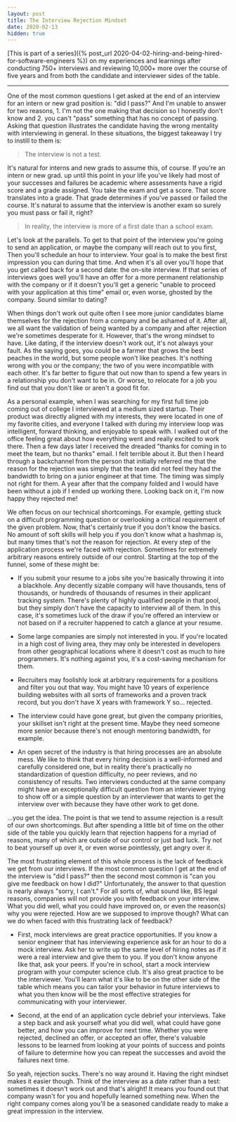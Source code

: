 ```yaml
---
layout: post
title: The Interview Rejection Mindset
date: 2020-02-13
hidden: true
---
```


[This is part of a series]({% post_url 2020-04-02-hiring-and-being-hired-for-software-engineers %}) on my experiences and learnings after conducting 750+ interviews and reviewing 10,000+ more over the course of five years and from both the candidate and interviewer sides of the table.

---

One of the most common questions I get asked at the end of an interview for an intern or new grad position is: "did I pass?" And I'm unable to answer for two reasons, 1. I'm not the one making that decision so I honestly don't know and 2. you can't "pass" something that has no concept of passing. Asking that question illustrates the candidate having the wrong mentality with interviewing in general. In these situations, the biggest takeaway I try to instill to them is:

> The interview is not a test.

It's natural for interns and new grads to assume this, of course. If you're an intern or new grad. up until this point in your life you've likely had most of your successes and failures be academic where assessments have a rigid score and a grade assigned. You take the exam and get a score. That score translates into a grade. That grade determines if you've passed or failed the course. It's natural to assume that the interview is another exam so surely you must pass or fail it, right?

<!--more-->

> In reality, the interview is more of a first date than a school exam.

Let's look at the parallels. To get to that point of the interview you're going to send an application, or maybe the company will reach out to you first, Then you'll schedule an hour to interview. Your goal is to make the best first impression you can during that time. And when it's all over you'll hope that you get called back for a second date: the on-site interview. If that series of interviews goes well you'll have an offer for a more permanent relationship with the company or if it doesn't you'll get a generic "unable to proceed with your application at this time" email or, even worse, ghosted by the company. Sound similar to dating?

When things don't work out quite often I see more junior candidates blame themselves for the rejection from a company and be ashamed of it. After all, we all want the validation of being wanted by a company and after rejection we're sometimes desperate for it. However, that's the wrong mindset to have. Like dating, if the interview doesn't work out, it's not always your fault. As the saying goes, you could be a farmer that grows the best peaches in the world, but some people won't like peaches. It's nothing wrong with you or the company; the two of you were incompatible with each other. It's far better to figure that out now than to spend a few years in a relationship you don't want to be in. Or worse, to relocate for a job you find out that you don't like or aren't a good fit for.

As a personal example, when I was searching for my first full time job coming out of college I interviewed at a medium sized startup. Their product was directly aligned with my interests, they were located in one of my favorite cities, and everyone I talked with during my interview loop was intelligent, forward thinking, and enjoyable to speak with. I walked out of the office feeling great about how everything went and really excited to work there. Then a few days later I received the dreaded "thanks for coming in to meet the team, but no thanks" email. I felt terrible about it. But then I heard through a backchannel from the person that initially referred me that the reason for the rejection was simply that the team did not feel they had the bandwidth to bring on a junior engineer at that time. The timing was simply not right for them. A year after that the company folded and I would have been without a job if I ended up working there. Looking back on it, I'm now happy they rejected me!

We often focus on our technical shortcomings. For example, getting stuck on a difficult programming question or overlooking a critical requirement of the given problem. Now, that's certainly true if you don't know the basics. No amount of soft skills will help you if you don't know what a hashmap is, but many times that's not the reason for rejection. At every step of the application process we're faced with rejection. Sometimes for extremely arbitrary reasons entirely outside of our control. Starting at the top of the funnel, some of these might be:

* If you submit your resume to a jobs site you're basically throwing it into a blackhole. Any decently sizable company will have thousands, tens of thousands, or hundreds of thousands of resumes in their applicant tracking system. There's plenty of highly qualified people in that pool, but they simply don't have the capacity to interview all of them. In this case, it's sometimes luck of the draw if you're offered an interview or not based on if a recruiter happened to catch a glance at your resume.

* Some large companies are simply not interested in you. If you're located in a high cost of living area, they may only be interested in developers from other geographical locations where it doesn't cost as much to hire programmers. It's nothing against you, it's a cost-saving mechanism for them.

* Recruiters may foolishly look at arbitrary requirements for a positions and filter you out that way. You might have 10 years of experience building websites with all sorts of frameworks and a proven track record, but you don't have X years with framework Y so... rejected.

* The interview could have gone great, but given the company priorities, your skillset isn't right at the present time. Maybe they need someone more senior because there's not enough mentoring bandwidth, for example.

* An open secret of the industry is that hiring processes are an absolute mess. We like to think that every hiring decision is a well-informed and carefully considered one, but in reality there's practically no standardization of question difficulty, no peer reviews, and no consistency of results. Two interviews conducted at the same company might have an exceptionally difficult question from an interviewer trying to show off or a simple question by an interviewer that wants to get the interview over with because they have other work to get done.

...you get the idea. The point is that we tend to assume rejection is a result of our own shortcomings. But after spending a little bit of time on the other side of the table you quickly learn that rejection happens for a myriad of reasons, many of which are outside of our control or just bad luck. Try not to beat yourself up over it, or even worse pointlessly, get angry over it.

The most frustrating element of this whole process is the lack of feedback we get from our interviews. If the most common question I get at the end of the interview is "did I pass?" then the second most common is "can you give me feedback on how I did?" Unfortunately, the answer to that question is nearly always "sorry, I can't." For all sorts of, what sound like, BS legal reasons, companies will not provide you with feedback on your interview. What you did well, what you could have improved on, or even the reason(s) why you were rejected. How are we supposed to improve though? What can we do when faced with this frustrating lack of feedback?

* First, mock interviews are great practice opportunities. If you know a senior engineer that has interviewing experience ask for an hour to do a mock interview. Ask her to write up the same level of hiring notes as if it were a real interview and give them to you. If you don't know anyone like that, ask your peers. If you're in school, start a mock interview program with your computer science club. It's also great practice to be the interviewer. You'll learn what it's like to be on the other side of the table which means you can tailor your behavior in future interviews to what you then know will be the most effective strategies for communicating with your interviewer.

* Second, at the end of an application cycle debrief your interviews. Take a step back and ask yourself what you did well, what could have gone better, and how you can improve for next time. Whether you were rejected, declined an offer, or accepted an offer, there's valuable lessons to be learned from looking at your points of success and points of failure to determine how you can repeat the successes and avoid the failures next time.

So yeah, rejection sucks. There's no way around it. Having the right mindset makes it easier though. Think of the interview as a date rather than a test: sometimes it doesn't work out and that's alright! It means you found out that company wasn't for you and hopefully learned something new. When the right company comes along you'll be a seasoned candidate ready to make a great impression in the interview.
